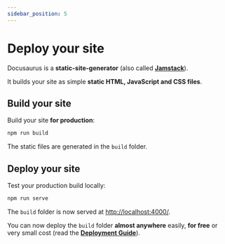 ```yaml
---
sidebar_position: 5
---
```


# Deploy your site

Docusaurus is a **static-site-generator** (also called **[Jamstack](https://jamstack.org/)**).

It builds your site as simple **static HTML, JavaScript and CSS files**.

## Build your site

Build your site **for production**:

```bash
npm run build
```

The static files are generated in the `build` folder.

## Deploy your site

Test your production build locally:

```bash
npm run serve
```

The `build` folder is now served at [http://localhost:4000/](http://localhost:4000/).

You can now deploy the `build` folder **almost anywhere** easily, **for free** or very small cost (read the **[Deployment Guide](https://docusaurus.io/docs/deployment)**).
